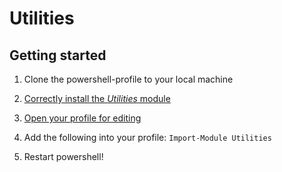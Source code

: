 Utilities
=========

Getting started
---------------

1. Clone the powershell-profile to your local machine

2. [Correctly install the *Utilities* module](http://msdn.microsoft.com/en-us/library/windows/desktop/dd878350.aspx)

3. [Open your profile for editing](http://blogs.technet.com/b/heyscriptingguy/archive/2012/05/21/understanding-the-six-powershell-profiles.aspx)

4. Add the following into your profile:	`Import-Module Utilities`
	
5. Restart powershell!
